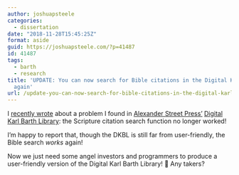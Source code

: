 ```yaml
---
author: joshuapsteele
categories:
  - dissertation
date: "2018-11-28T15:45:25Z"
format: aside
guid: https://joshuapsteele.com/?p=41487
id: 41487
tags:
  - barth
  - research
title: 'UPDATE: You can now search for Bible citations in the Digital Karl Barth Library
  again'
url: /update-you-can-now-search-for-bible-citations-in-the-digital-karl-barth-library-again/
---
```


I [recently wrote](https://joshuapsteele.com/whats-gone-wrong-with-the-digital-karl-barth-library/) about a problem I found in [Alexander Street Press’](https://alexanderstreet.com/) [Digital Karl Barth Library](https://alexanderstreet.com/products/digital-karl-barth-library): the Scripture citation search function no longer worked!

I’m happy to report that, though the DKBL is still far from user-friendly, the Bible search *works* again!

Now we just need some angel investors and programmers to produce a user-friendly version of the Digital Karl Barth Library! 🙂 Any takers?